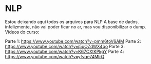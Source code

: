 # NLP
Estou deixando aqui todos os arquivos para NLP
A base de dados, infelizmente, não vai poder ficar no ar, mas vou disponibilizar o dump.
Vídeos do curso:

Parte 1: https://www.youtube.com/watch?v=pmm6toV6AIM
Parte 2: https://www.youtube.com/watch?v=j5uOZdWX4qo
Parte 3: https://www.youtube.com/watch?v=K67CXtKPkgY
Parte 4: https://www.youtube.com/watch?v=yfvqe74MIrQ
